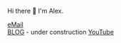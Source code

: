 Hi there 👋 I'm Alex.

[eMail](AnastasiouAlex@gmail.com)  
[BLOG](https://alexofrhodes.github.io)  - under construction
[YouTube](https://bit.ly/3aLZU9M)

